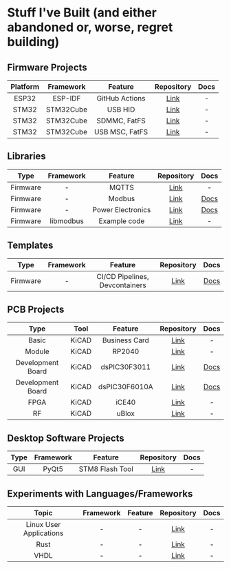 # Stuff I've Built (and either abandoned or, worse, regret building)

## Firmware Projects

| Platform | Framework | Feature | Repository | Docs |
|:--------:|:---------:|:--------:|:----------:|:----:|
| ESP32 | ESP-IDF | GitHub Actions | [Link](https://github.com/shishir-dey/esp32-esp-idf-github-actions) | - |
| STM32 | STM32Cube | USB HID | [Link](https://github.com/shishir-dey/stm32-keyboard-ctrl-c-v) | - |
| STM32 | STM32Cube | SDMMC, FatFS | [Link](https://github.com/shishir-dey/stm32-sdmmc-fatfs-wav) | - |
| STM32 | STM32Cube | USB MSC, FatFS | [Link](https://github.com/shishir-dey/stm32-usb-msc) | - |

## Libraries

| Type | Framework | Feature | Repository | Docs |
|:----:|:---------:|:--------:|:----------:|:----:|
| Firmware | - | MQTTS | [Link](https://github.com/shishir-dey/iot-firmware-sdk) | - |
| Firmware | - | Modbus | [Link](https://github.com/shishir-dey/libmodbus) | [Docs](https://shishir-dey.github.io/libmodbus/) |
| Firmware | - | Power Electronics | [Link](https://github.com/shishir-dey/libpower) | [Docs](https://shishir-dey.github.io/libpower/) |
| Firmware | libmodbus | Example code | [Link](https://github.com/shishir-dey/libmodbus-demo) | - |

## Templates

| Type | Framework | Feature | Repository | Docs |
|:----:|:---------:|:--------:|:----------:|:----:|
| Firmware | - | CI/CD Pipelines, Devcontainers | [Link](https://github.com/shishir-dey/stm32-devops-template) | [Docs](https://shishir-dey.github.io/stm32-devops-template/) |

## PCB Projects

| Type | Tool | Feature | Repository | Docs |
|:----:|:----:|:--------:|:----------:|:----:|
| Basic | KiCAD | Business Card | [Link](https://github.com/shishir-dey/pcb-business-card) | - |
| Module | KiCAD | RP2040 | [Link](https://github.com/shishir-dey/pcb-custom-simm-40-rp2040) | - |
| Development Board | KiCAD | dsPIC30F3011 | [Link](https://github.com/shishir-dey/pcb-dev-dsPIC30F3011) | [Docs](https://shishir-dey.github.io/pcb-dev-dsPIC30F3011/) |
| Development Board | KiCAD | dsPIC30F6010A | [Link](https://github.com/shishir-dey/pcb-dev-dsPIC30F6010A) | [Docs](https://shishir-dey.github.io/pcb-dev-dsPIC30F6010A/) |
| FPGA | KiCAD | iCE40 | [Link](https://github.com/shishir-dey/pcb-dev-fpga-iCE40) | - |
| RF | KiCAD | uBlox | [Link](https://github.com/shishir-dey/pcb-rf-4g-ublox) | - |

## Desktop Software Projects

| Type | Framework | Feature | Repository | Docs |
|:----:|:---------:|:--------:|:----------:|:----:|
| GUI | PyQt5 | STM8 Flash Tool | [Link](https://github.com/shishir-dey/stm8-flash-tool) | - |

## Experiments with Languages/Frameworks

| Topic | Framework | Feature | Repository | Docs |
|:----:|:---------:|:--------:|:----------:|:----:|
| Linux User Applications | - | - | [Link](https://github.com/shishir-dey/linux-user-app-samples) | - |
| Rust | - | - | [Link](https://github.com/shishir-dey/rust-samples) | - |
| VHDL | - | - | [Link](https://github.com/shishir-dey/vhdl-samples) | - |


